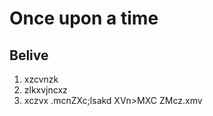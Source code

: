 # Once upon a time
## Belive 
1. xzcvnzk
2. zlkxvjncxz
3. xczvx
    .mcnZXc;lsakd
    XVn>MXC
    ZMcz.xmv
    